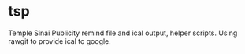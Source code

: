 tsp
===

Temple Sinai Publicity remind file and ical output, helper scripts.  Using rawgit to provide ical to google.
